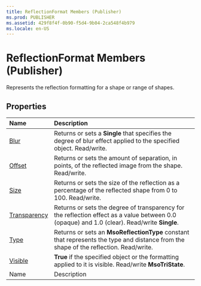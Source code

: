 ```yaml
---
title: ReflectionFormat Members (Publisher)
ms.prod: PUBLISHER
ms.assetid: 429f8f4f-0b90-f5d4-9b04-2ca548f4b979
ms.locale: en-US
---
```



# ReflectionFormat Members (Publisher)
Represents the reflection formatting for a shape or range of shapes.

## Properties



|**Name**|**Description**|
|:-----|:-----|
| [Blur](reflectionformat.blur-property-publisher.md)|Returns or sets a  **Single** that specifies the degree of blur effect applied to the specified object. Read/write.|
| [Offset](reflectionformat.offset-property-publisher.md)|Returns or sets the amount of separation, in points, of the reflected image from the shape. Read/write.|
| [Size](reflectionformat.size-property-publisher.md)|Returns or sets the size of the reflection as a percentage of the reflected shape from 0 to 100. Read/write.|
| [Transparency](reflectionformat.transparency-property-publisher.md)|Returns or sets the degree of transparency for the reflection effect as a value between 0.0 (opaque) and 1.0 (clear). Read/write  **Single**.|
| [Type](reflectionformat.type-property-publisher.md)|Returns or sets an  **MsoReflectionType** constant that represents the type and distance from the shape of the reflection. Read/write.|
| [Visible](reflectionformat.visible-property-publisher.md)| **True** if the specified object or the formatting applied to it is visible. Read/write **MsoTriState**.|
|Name|Description|

